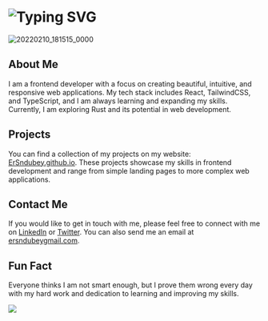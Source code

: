 # ![Typing SVG](https://readme-typing-svg.demolab.com?font=Fira+Code&size=30&pause=1000&vCenter=true&width=800&color=fa8c01&lines=Sachchidanand+dubey+Welcoming+you+%F0%9F%91%8B;Currently+I+am+Pursuing+Bachlors+in+CS;To+know+more+visit+https%3A%2F%2Fhttps://ersndubey.github.io%2F)

![20220210_181515_0000](https://github.com/ErSndubey/ErSndubey/blob/main/Image/images.jpeg)

## About Me

I am a frontend developer with a focus on creating beautiful, intuitive, and responsive web applications. My tech stack includes React, TailwindCSS, and TypeScript, and I am always learning and expanding my skills. Currently, I am exploring Rust and its potential in web development.

## Projects

You can find a collection of my projects on my website: [ErSndubey.github.io](http://ersndubey.github.io/). These projects showcase my skills in frontend development and range from simple landing pages to more complex web applications.





## Contact Me

If you would like to get in touch with me, please feel free to connect with me on [LinkedIn](https://www.linkedin.com/in/sachchidananddubey/) or [Twitter](https://twitter.com/ErSndubey). You can also send me an email at [ersndubeygmail.com](mailto:ersndubey@gmail.com).

## Fun Fact

Everyone thinks I am not smart enough, but I prove them wrong every day with my hard work and dedication to learning and improving my skills.

<img src="https://github-readme-stats.vercel.app/api/wakatime?username=ErSndubey&theme=react&langs_count=5&layout=compact" />
   
